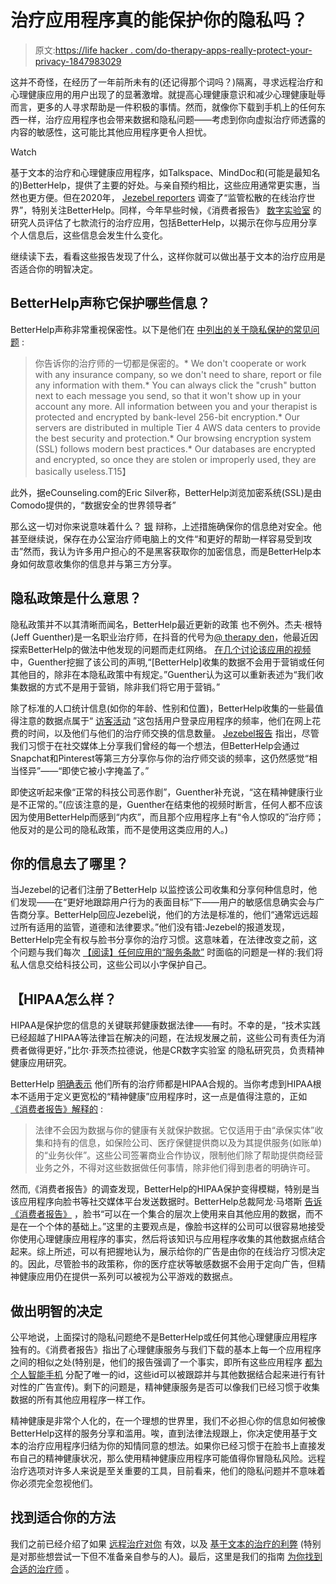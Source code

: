 # 治疗应用程序真的能保护你的隐私吗？

> 原文:[https://life hacker . com/do-therapy-apps-really-protect-your-privacy-1847983029](https://lifehacker.com/do-therapy-apps-really-protect-your-privacy-1847983029)

这并不奇怪，在经历了一年前所未有的(还记得那个词吗？)隔离，寻求远程治疗和心理健康应用的用户出现了的显著激增。就提高心理健康意识和减少心理健康耻辱而言，更多的人寻求帮助是一件积极的事情。然而，就像你下载到手机上的任何东西一样，治疗应用程序也会带来数据和隐私问题——考虑到你向虚拟治疗师透露的内容的敏感性，这可能比其他应用程序更令人担忧。

Watch

基于文本的治疗和心理健康应用程序，如Talkspace、MindDoc和(可能是最知名的)BetterHelp，提供了主要的好处。与亲自预约相比，这些应用通常更实惠，当然也更方便。但在2020年， [Jezebel reporters](https://jezebel.com/the-spooky-loosely-regulated-world-of-online-therapy-1841791137) 调查了“监管松散的在线治疗世界”，特别关注BetterHelp。同样，今年早些时候，《消费者报告》 [数字实验室](https://digital-lab.consumerreports.org/) 的研究人员评估了七款流行的治疗应用，包括BetterHelp，以揭示在你与应用分享个人信息后，这些信息会发生什么变化。

继续读下去，看看这些报告发现了什么，这样你就可以做出基于文本的治疗应用是否适合你的明智决定。

## BetterHelp声称它保护哪些信息？

BetterHelp声称非常重视保密性。以下是他们在 [中列出的关于隐私保护的常见问题](https://www.betterhelp.com/faq/) :

> 你告诉你的治疗师的一切都是保密的。*   We don't cooperate or work with any insurance company, so we don't need to share, report or file any information with them.*   You can always click the "crush" button next to each message you send, so that it won't show up in your account any more. All information between you and your therapist is protected and encrypted by bank-level 256-bit encryption.*   Our servers are distributed in multiple Tier 4 AWS data centers to provide the best security and protection.*   Our browsing encryption system (SSL) follows modern best practices.*   Our databases are encrypted and encrypted, so once they are stolen or improperly used, they are basically useless.T15】

此外，据eCounseling.com的Eric Silver称，BetterHelp浏览加密系统(SSL)是由Comodo提供的，“数据安全的世界领导者”

那么这一切对你来说意味着什么？ [银](https://www.e-counseling.com/online-therapy/betterhelp-review/) 辩称，上述措施确保你的信息绝对安全。他甚至继续说，保存在办公室治疗师电脑上的文件“和更好的帮助一样容易受到攻击”然而，我认为许多用户担心的不是黑客获取你的加密信息，而是BetterHelp本身如何故意收集你的信息并与第三方分享。

## **隐私政策是什么意思？**

隐私政策并不以其清晰而闻名，BetterHelp最近更新的政策 也不例外。杰夫·根特(Jeff Guenther)是一名职业治疗师，在抖音的代号为[@ therapy den](https://www.tiktok.com/@therapyden/video/7022260083920784646?is_copy_url=1&is_from_webapp=v1&lang=en)，他最近因探索BetterHelp的做法中他发现的问题而走红网络。 [在几个讨论该应用的视频](https://www.tiktok.com/@therapyden/video/7022260083920784646?is_copy_url=1&is_from_webapp=v1&lang=en) 中，Guenther挖掘了该公司的声明,“[BetterHelp]收集的数据不会用于营销或任何其他目的，除非在本隐私政策中有规定。”Guenther认为这可以重新表述为“我们收集数据的方式不是用于营销，除非我们将它用于营销。”

除了标准的人口统计信息(如你的年龄、性别和位置)，BetterHelp收集的一些最值得注意的数据点属于“ [访客活动](https://www.betterhelp.com/privacy/) ”这包括用户登录应用程序的频率，他们在网上花费的时间，以及他们与他们的治疗师交换的信息数量。 [Jezebel报告](https://jezebel.com/the-spooky-loosely-regulated-world-of-online-therapy-1841791137) 指出，尽管我们习惯于在社交媒体上分享我们曾经的每一个想法，但BetterHelp会通过Snapchat和Pinterest等第三方分享你与你的治疗师交谈的频率，这仍然感觉“相当怪异”——“即使它被小字掩盖了。”

即使这听起来像“正常的科技公司恶作剧”，Guenther补充说，“这在精神健康行业是不正常的。”(应该注意的是，Guenther在结束他的视频时断言，任何人都不应该因为使用BetterHelp而感到“内疚”，而且那个应用程序上有“令人惊叹的”治疗师；他反对的是公司的隐私政策，而不是使用这类应用的人。)

## 你的信息去了哪里？

当Jezebel的记者们注册了BetterHelp 以监控该公司收集和分享何种信息时，他们发现——在“更好地跟踪用户行为的表面目标”下——用户的敏感信息确实会与广告商分享。BetterHelp回应Jezebel说，他们的方法是标准的，他们“通常远远超过所有适用的监管，道德和法律要求。”他们没有错:Jezebel的报道发现，BetterHelp完全有权与脸书分享你的治疗习惯。这意味着，在法律改变之前，这个问题与我们每次 [【阅读】任何应用的“服务条款”](https://lifehacker.com/you-still-need-to-read-terms-of-service-documents-unfo-1825388590) 时面临的问题是一样的:我们将私人信息交给科技公司，这些公司以小字保护自己。

## 【HIPAA怎么样？

HIPAA是保护您的信息的关键联邦健康数据法律——有时。不幸的是，“技术实践已经超越了HIPAA等法律旨在解决的问题，在法规发展之前，这些公司有责任为消费者做得更好，”比尔·菲茨杰拉德说，他是CR数字实验室 的隐私研究员，负责精神健康应用研究。

BetterHelp [明确表示](https://www.betterhelp.com/advice/therapy/online-therapy-reviews-are-they-legit/) 他们所有的治疗师都是HIPAA合规的。当你考虑到HIPAA根本不适用于定义更宽松的“精神健康”应用程序时，这一点是值得注意的，正如 [《消费者报告》解释的](https://www.consumerreports.org/health-privacy/mental-health-apps-and-user-privacy-a7415198244/) :

> 法律不会因为数据与你的健康有关就保护数据。它仅适用于由“承保实体”收集和持有的信息，如保险公司、医疗保健提供商以及为其提供服务(如账单)的“业务伙伴”。这些公司签署商业合作协议，限制他们除了帮助提供商经营业务之外，不得对这些数据做任何事情，除非他们得到患者的明确许可。

然而,《消费者报告》的调查发现，BetterHelp的HIPAA保护变得模糊，特别是当该应用程序向脸书等社交媒体平台发送数据时。BetterHelp总裁阿龙·马塔斯 [告诉《消费者报告》](https://www.consumerreports.org/health-privacy/mental-health-apps-and-user-privacy-a7415198244/) ，脸书“可以在一个集合的层次上使用来自其他应用的数据，而不是在一个个体的基础上。”这里的主要观点是，像脸书这样的公司可以很容易地接受你使用心理健康应用程序的事实，然后将该知识与应用程序收集的其他数据点结合起来。综上所述，可以有把握地认为，展示给你的广告是由你的在线治疗习惯决定的。因此，尽管脸书的政策称，你的医疗症状等敏感数据不会用于定向广告，但精神健康应用仍在提供一系列可以被视为公平游戏的数据点。

## **做出明智的决定**

公平地说，上面探讨的隐私问题绝不是BetterHelp或任何其他心理健康应用程序独有的。《消费者报告》指出了心理健康服务与我们下载的基本上每一个应用程序之间的相似之处(特别是，他们的报告强调了一个事实，即所有这些应用程序 [都为个人智能手机](https://www.consumerreports.org/health-privacy/mental-health-apps-and-user-privacy-a7415198244/) 分配了唯一的id，这些id可以被跟踪并与其他数据结合起来进行有针对性的广告宣传)。剩下的问题是，精神健康服务是否可以像我们已经习惯于收集数据的所有其他应用程序一样工作。

精神健康是非常个人化的，在一个理想的世界里，我们不必担心你的信息如何被像BetterHelp这样的服务分享和滥用。唉，直到法律法规跟上，你决定使用基于文本的治疗应用程序归结为你的知情同意的想法。如果你已经习惯于在脸书上直接发布自己的精神健康状况，那么使用精神健康应用程序可能值得你冒隐私风险。远程治疗选项对许多人来说是至关重要的工具，目前看来，他们的隐私问题并不意味着你必须完全忽视他们。

## **找到适合你的方法**

我们之前已经介绍了如果 [远程治疗对你](https://lifehacker.com/yes-teletherapy-is-effective-heres-what-you-need-to-kn-1843707690) 有效，以及 [基于文本的治疗的利弊](https://lifehacker.com/its-time-to-find-a-therapist-1846009669) (特别是对那些想尝试一下但不准备亲自参与的人)。最后，这里是我们的指南 [为你找到合适的治疗师](https://lifehacker.com/how-to-select-the-right-therapist-for-you-1833246447) 。